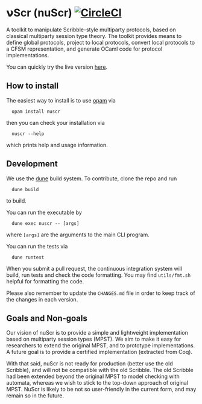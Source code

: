 𝝼Scr (nuScr) [![CircleCI](https://circleci.com/gh/nuscr/nuscr.svg?style=svg)](https://circleci.com/gh/nuscr/nuscr)
=====================

A toolkit to manipulate Scribble-style multiparty protocols, based on
classical multiparty session type theory. The toolkit provides means
to define global protocols, project to local protocols, convert local
protocols to a CFSM representation, and generate OCaml code for
protocol implementations.

You can quickly try the live version [here](https://nuscr.github.io/nuscr/).

## How to install

The easiest way to install is to use [opam](https://opam.ocaml.org) via

```
  opam install nuscr
```

then you can check your installation via

```
  nuscr --help
```

which prints help and usage information.

## Development

We use the [dune](https://dune.readthedocs.io/en/stable) build system.
To contribute, clone the repo and run
```
  dune build
```
to build.

You can run the executable by
```
  dune exec nuscr -- [args]
```
where `[args]` are the arguments to the main CLI program.

You can run the tests via
```
  dune runtest
```

When you submit a pull request, the continuous integration system will build,
run tests and check the code formatting. You may find `utils/fmt.sh` helpful
for formatting the code.

Please also remember to update the `CHANGES.md` file in order to keep track of
the changes in each version.

## Goals and Non-goals

Our vision of nuScr is to provide a simple and lightweight implementation based
on multiparty session types (MPST).
We aim to make it easy for researchers to extend the original MPST, and to
prototype implementations.
A future goal is to provide a certified implementation (extracted from Coq).

With that said, nuScr is not ready for production (better use the old
Scribble), and will not be compatible with the old Scribble.
The old Scribble had been extended beyond the original MPST to model checking
with automata, whereas we wish to stick to the top-down approach of original
MPST.
NuScr is likely to be not so user-friendly in the current form, and may remain
so in the future.
